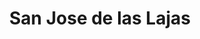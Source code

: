 ---
title: San Jose de las Lajas
url: /san-jose-de-las-lajas/
latitude: 22.965
longitude: -82.152
---